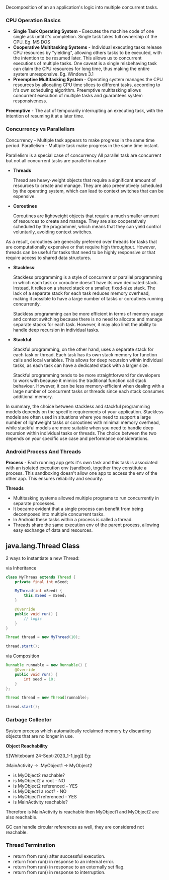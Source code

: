 Decomposition of an an application's logic into multiple concurrent tasks.
### CPU Operation Basics

- **Single Task Operating System** - Executes the machine code of one single ask until it's completion. Single task takes full ownership of the CPU. Eg. MS DOS
- **Cooperative Multitasking Systems** - Individual executing tasks release CPU resources by "yielding", allowing others tasks to be executed, with the intention to be resumed later. This allows us to concurrent executions of multiple tasks. One caveat is a single misbehaving task can claim the CPU resources for long time, thus making the entire system unresponsive. Eg. Windows 3.1
- **Preemptive Multitasking System** - Operating system manages the CPU resources by allocating CPU time slices to different tasks, according to it's own scheduling algorithm. Preemptive multitasking allows concurrent execution of multiple tasks and guarantees system responsiveness. 

**Preemptive** - The act of temporarily interrupting an executing task, with the intention of resuming it at a later time.

### Concurrency vs Parallelism

Concurrency - Multiple task appears to make progress in the same time period.
Parallelism - Multiple task make progress in the same time instant.

Parallelism is a special case of concurrency 
All parallel task are concurrent but not all concurrent tasks are parallel in nature

- **Threads**
    
    Thread are heavy-weight objects that require a significant amount of resources to create and manage. They are also preemptively scheduled by the operating system, which can lead to context switches that can be expensive.
    
- **Coroutines**
    
    Coroutines are lightweight objects that require a much smaller amount of resources to create and manage. They are also cooperatively scheduled by the programmer, which means that they can yield control voluntarily, avoiding context switches.
    

As a result, coroutines are generally preferred over threads for tasks that are computationally expensive or that require high throughput. However, threads can be useful for tasks that need to be highly responsive or that require access to shared data structures.

- **Stackless**:
    
    Stackless programming is a style of concurrent or parallel programming in which each task or coroutine doesn't have its own dedicated stack. Instead, it relies on a shared stack or a smaller, fixed-size stack. The lack of a separate stack for each task reduces memory overhead, making it possible to have a large number of tasks or coroutines running concurrently.
    
    Stackless programming can be more efficient in terms of memory usage and context switching because there is no need to allocate and manage separate stacks for each task. However, it may also limit the ability to handle deep recursion in individual tasks.
    
- **Stackful**:
    
    Stackful programming, on the other hand, uses a separate stack for each task or thread. Each task has its own stack memory for function calls and local variables. This allows for deep recursion within individual tasks, as each task can have a dedicated stack with a larger size.
    
    Stackful programming tends to be more straightforward for developers to work with because it mimics the traditional function call stack behaviour. However, it can be less memory-efficient when dealing with a large number of concurrent tasks or threads since each stack consumes additional memory.
    

In summary, the choice between stackless and stackful programming models depends on the specific requirements of your application. Stackless models are often used in situations where you need to support a large number of lightweight tasks or coroutines with minimal memory overhead, while stackful models are more suitable when you need to handle deep recursion within individual tasks or threads. The choice between the two depends on your specific use case and performance considerations.

### Android Process And Threads

**Process** - Each running app gets it's own task and this task is associated with an isolated execution env (sandbox), together they constitute a process.
This sandboxing doesn't allow one app to access the env of the other app. This ensures reliability and security.

**Threads** 
- Multitasking systems allowed multiple programs to run concurrently in separate processes.
- It became evident that a single process can benefit from being decomposed into multiple concurrent tasks.
- In Android these tasks within a process is called a thread.
- Threads share the same execution env of the parent process, allowing easy exchange of data and resources.

## java.lang.Thread Class

2 ways to instantiate a new Thread:

via Inheritance
``` java
class MyThreas extends Thread {
	private final int mSeed;

	MyThread(int mSeed) {
		this.mSeed = mSeed;
	}

	@Override
	public void run() {
		// logic
	}
}

Thread thread = new MyThread(10);

thread.start();
```

via Composition
``` java
Runnable runnable = new Runnable() {
	@Override
	public void run() {
		int seed = 10;
	}
};

Thread thread = new Thread(runnable);

thread.start();
```

### Garbage Collector

System process which automatically reclaimed memory by discarding objects that are no longer in use.

**Object Reachability**

![[Whiteboard 24-Sept-2023_1-1.jpg]]
Eg: 

:MainActivity -> :MyObject1 -> MyObject2

- is MyObject2 reachable?
- is MyObject2 a root - NO
- is MyObject2 referenced - YES
- is MyObject1 a root? - NO
- is MyObject1 referenced - YES
- is MainActivity reachable?

Therefore is MainActivity is reachable then MyObject1 and MyObject2 are also reachable.

GC can handle circular references as well, they are considered not reachable.

###  Thread Termination
- return from run() after successful execution.
- return from run() in response to an internal error.
- return from run() in response to an externally set flag.
- return from run() in response to interruption.



